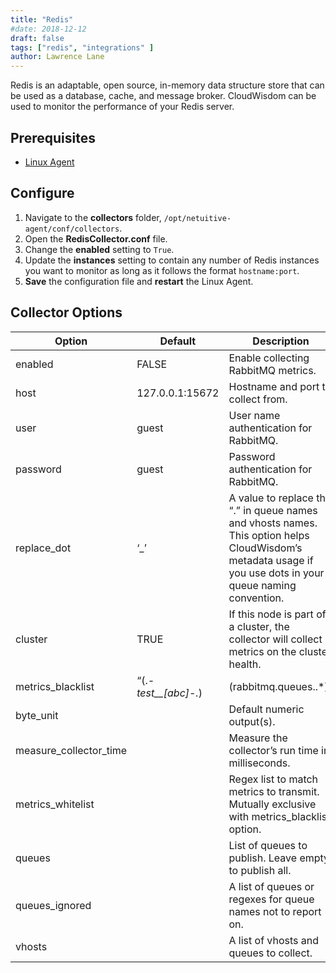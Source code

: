 ```yaml
---
title: "Redis"
#date: 2018-12-12
draft: false
tags: ["redis", "integrations" ]
author: Lawrence Lane
---
```

Redis is an adaptable, open source, in-memory data structure store that can be used as a database, cache, and message broker. CloudWisdom can be used to monitor the performance of your Redis server.

## Prerequisites
- [Linux Agent][1]


## Configure

1. Navigate to the **collectors** folder, `/opt/netuitive-agent/conf/collectors`.
2. Open the **RedisCollector.conf** file.
3. Change the **enabled** setting to `True`.
4. Update the **instances** setting to contain any number of Redis instances you want to monitor as long as it follows the format `hostname:port`.
5. **Save** the configuration file and **restart** the Linux Agent.



## Collector Options

| Option                 | Default                                      | Description                                                                                                                                              |
|------------------------|----------------------------------------------|----------------------------------------------------------------------------------------------------------------------------------------------------------|
| enabled                | FALSE                                        | Enable collecting RabbitMQ metrics.                                                                                                                      |
| host                   | 127.0.0.1:15672                              | Hostname and port to collect from.                                                                                                                       |
| user                   | guest                                        | User name authentication for RabbitMQ.                                                                                                                   |
| password               | guest                                        | Password authentication for RabbitMQ.                                                                                                                    |
| replace_dot            | ‘_’                                          | A value to replace the “.” in queue names and vhosts names. This option helps CloudWisdom’s metadata usage if you use dots in your queue naming convention. |
| cluster                | TRUE                                         | If this node is part of a cluster, the collector will collect metrics on the cluster health.                                                             |
| metrics_blacklist      | “(.*-test__[abc]-.*)|(rabbitmq\.queues\..*)” | Regex list to match metrics to block. Mutually exclusive with metrics_whitelist option.                                                                  |
| byte_unit              |                                              | Default numeric output(s).                                                                                                                               |
| measure_collector_time |                                              | Measure the collector’s run time in milliseconds.                                                                                                        |
| metrics_whitelist      |                                              | Regex list to match metrics to transmit. Mutually exclusive with metrics_blacklist option.                                                               |
| queues                 |                                              | List of queues to publish. Leave empty to publish all.                                                                                                   |
| queues_ignored         |                                              | A list of queues or regexes for queue names not to report on.                                                                                            |
| vhosts                 |                                              | A list of vhosts and queues to collect.                                                                                                                  |


[1]: /integrations/agents/linux-agent
